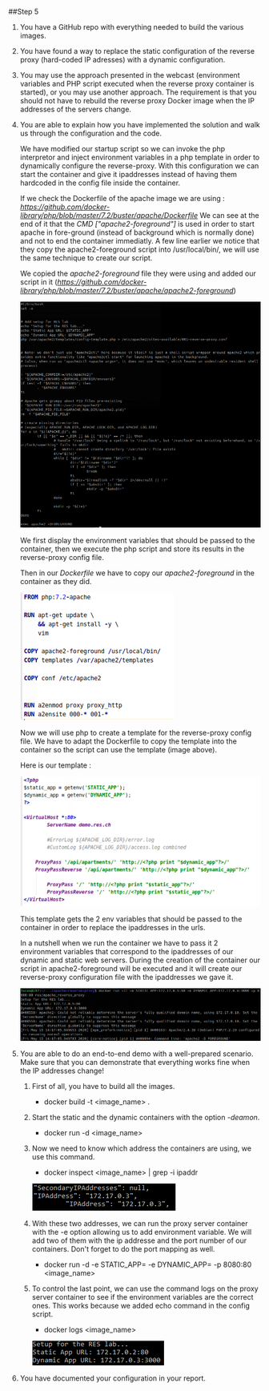##Step 5

1. You have a GitHub repo with everything needed to build the various images.
2. You have found a way to replace the static configuration of the reverse proxy (hard-coded IP adresses) with a dynamic configuration.
3. You may use the approach presented in the webcast (environment variables and PHP script executed when the reverse proxy container is started),
 or you may use another approach. The requirement is that you should not have to rebuild the reverse proxy Docker image when
  the IP addresses of the servers change.
5. You are able to explain how you have implemented the solution and walk us through the configuration and the code.
         
     We have modified our startup script so we can invoke the php interpretor and inject environment variables in a php template
     in order to dynamically configure the reverse-proxy. With this configuration we can start the container and give it ipaddresses instead of
     having them hardcoded in the config file inside the container.
     
     If we check the Dockerfile of the apache image we are using : *https://github.com/docker-library/php/blob/master/7.2/buster/apache/Dockerfile*
     We can see at the end of it that the *CMD ["apache2-foreground"]* is used in order to start apache in fore-ground (instead of background which is normally done) 
     and not to end the container immediatly.
     A few line earlier we notice that they copy the apache2-foreground script into /usr/local/bin/, we will use the same technique to create
     our script. 
     
     We copied the *apache2-foreground* file they were using and added our script in it (*https://github.com/docker-library/php/blob/master/7.2/buster/apache/apache2-foreground*)
     
     ![](./img/foreground.png)
     
     We first display the environment variables that should be passed to the container, then we execute the php script and store its results
     in the reverse-proxy config file.
     
     Then in our *Dockerfile* we have to copy our *apache2-foreground* in the container as they did.
     
     ![](./img/dockerfile5.png)
     
     Now we will use php to create a template for the reverse-proxy config file. We have to adapt the Dockerfile to copy
     the template into the container so the script can use the template (image above).
     
     Here is our template :
     
     ![](./img/template.png)
     
     This template gets the 2 env variables that should be passed to the container in order to replace the ipaddresses in the urls.
     
     In a nutshell when we run the container we have to pass it 2 environment variables that correspond to the ipaddresses
     of our dynamic and static web servers.
     During the creation of the container our script in apache2-foreground will be executed and it will create our reverse-proxy configuration
     file with the ipaddresses we gave it.
     
     ![](./img/dockerRun5.png)
     
4. You are able to do an end-to-end demo with a well-prepared scenario. Make sure that you can demonstrate that everything works fine when the IP addresses change!

    1. First of all, you have to build all the images.
        * docker build -t <image_name> .
    2. Start the static and the dynamic containers with the option _-deamon_.
        * docker run -d <image_name>
    3. Now we need to know which address the containers are using, we use this command.
        * docker inspect <image_name> | grep -i ipaddr
        
        ![](./img/ipaddr.png)
      
    4. With these two addresses, we can run the proxy server container with the -e option allowing us to add
        environment variable. We will add two of them with the ip addresse and the port number of our containers.
        Don't forget to do the port mapping as well.
        * docker run -d -e STATIC_APP=<ipaddr1> -e DYNAMIC_APP=<ipaddr2> -p  8080:80 <image_name>
        
    5. To control the last point, we can use the command logs on the proxy server container to see if the
        environment variables are the correct ones. This works because we added echo command in the config script.
        * docker logs <image_name>
        
        ![](./img/logs.png)

5. You have documented your configuration in your report.